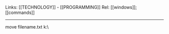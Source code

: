 Links: [[TECHNOLOGY]] - [[PROGRAMMING]]
Rel: [[windows]]; [[commands]]

--- 

move filename.txt k:\\


